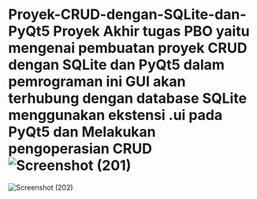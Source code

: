 # Proyek-CRUD-dengan-SQLite-dan-PyQt5 Proyek Akhir tugas PBO yaitu mengenai pembuatan proyek CRUD dengan SQLite dan PyQt5 dalam pemrograman ini GUI akan terhubung dengan database SQLite menggunakan ekstensi .ui pada PyQt5 dan Melakukan pengoperasian CRUD![Screenshot (201)](https://user-images.githubusercontent.com/62270307/178978924-912edf50-263a-4fda-9c46-af9807bb9e4f.png)
![Screenshot (202)](https://user-images.githubusercontent.com/62270307/178978934-b8caf835-37d1-4618-8ae7-69c80f0dba0f.png)
